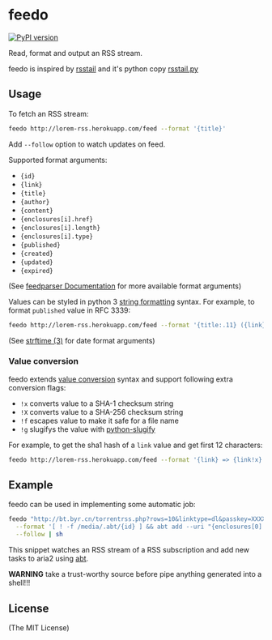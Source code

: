 # feedo

[![PyPI version](https://badge.fury.io/py/feedo.svg)](https://badge.fury.io/py/feedo)

Read, format and output an RSS stream.

feedo is inspired by [rsstail](https://github.com/flok99/rsstail) and it's python copy [rsstail.py](https://github.com/gvalkov/rsstail.py)

## Usage

To fetch an RSS stream:

```sh
feedo http://lorem-rss.herokuapp.com/feed --format '{title}'
```

Add `--follow` option to watch updates on feed.

Supported format arguments:

- `{id}`
- `{link}`
- `{title}`
- `{author}`
- `{content}`
- `{enclosures[i].href}`
- `{enclosures[i].length}`
- `{enclosures[i].type}`
- `{published}`
- `{created}`
- `{updated}`
- `{expired}`

(See [feedparser Documentation](https://pythonhosted.org/feedparser/search.html?q=entry) for more available format arguments)

Values can be styled in python 3 [string formatting](https://docs.python.org/3/library/string.html#string-formatting) syntax. For example, to format `published` value in RFC 3339:

```sh
feedo http://lorem-rss.herokuapp.com/feed --format '{title:.11} ({link}) -- {published:%Y-%m-%dT%H:%MZ%z}'
```

(See [strftime (3)](https://docs.python.org/2/library/datetime.html#strftime-and-strptime-behavior) for date format arguments)

### Value conversion

feedo extends [value conversion](https://pyformat.info/#conversion_flags) syntax and support following extra conversion flags:

- `!x` converts value to a SHA-1 checksum string
- `!X` converts value to a SHA-256 checksum string
- `!f` escapes value to make it safe for a file name
- `!g` slugifys the value with [python-slugify](https://github.com/un33k/python-slugify)

For example, to get the sha1 hash of a `link` value and get first 12 characters:

```sh
feedo http://lorem-rss.herokuapp.com/feed --format '{link} => {link!x} => {link!x:.12}'
```

## Example

feedo can be used in implementing some automatic job:

```sh
feedo "http://bt.byr.cn/torrentrss.php?rows=10&linktype=dl&passkey=XXXXXXXXXX" \
  --format '[ ! -f /media/.abt/{id} ] && abt add --uri "{enclosures[0].href}" --dir="/media/Downloads/{title!f}" && touch /media/.abt/{id}' \
  --follow | sh
```

This snippet watches an RSS stream of a RSS subscription and add new tasks to aria2 using [abt](https://github.com/kamikat/abt).

**WARNING** take a trust-worthy source before pipe anything generated into a shell!!!

## License

(The MIT License)

